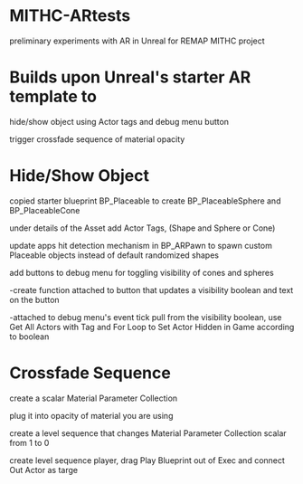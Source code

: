 # MITHC-ARtests
preliminary experiments with AR in Unreal for REMAP MITHC project

# Builds upon Unreal's starter AR template to 
  hide/show object using Actor tags and debug menu button 
  
  trigger crossfade sequence of material opacity
  
# Hide/Show Object
  copied starter blueprint BP_Placeable to create BP_PlaceableSphere and BP_PlaceableCone
  
  under details of the Asset add Actor Tags, (Shape and Sphere or Cone)
  
  update apps hit detection mechanism in BP_ARPawn to spawn custom Placeable objects instead of default randomized shapes
  
  add buttons to debug menu for toggling visibility of cones and spheres
  
  -create function attached to button that updates a visibility boolean and text on the button
    
  -attached to debug menu's event tick pull from the visibility boolean, use Get All Actors with Tag and For Loop to Set Actor Hidden in Game according to boolean


# Crossfade Sequence
  create a scalar Material Parameter Collection
  
  plug it into opacity of material you are using
  
  create a level sequence that changes Material Parameter Collection scalar from 1 to 0
  
  create level sequence player, drag Play Blueprint out of Exec and connect Out Actor as targe
